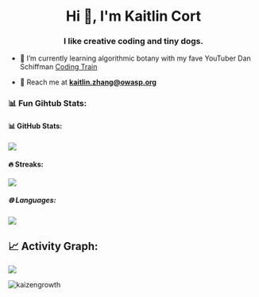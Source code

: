 <h1 align="center">Hi 👋, I'm Kaitlin Cort</h1>
<h3 align="center">I like creative coding and tiny dogs.</h3>

- 🌱 I’m currently learning algorithmic botany with my fave YouTuber Dan Schiffman [Coding Train](https://www.youtube.com/watch?v=70MQ-FugwbI&list=PLRqwX-V7Uu6ZV4yEcW3uDwOgGXKUUsPOM)

- 💬 Reach me at **kaitlin.zhang@owasp.org**

<h3 align="left">📊 Fun Gihtub Stats:</h3>

#### 📊 GitHub Stats:
![](https://github-readme-stats.vercel.app/api?username=kaizengrowth&show_icons=true&theme=radical)

#### 🔥 Streaks:
![](https://github-readme-streak-stats.herokuapp.com/?user=kaizengrowth&theme=dark)

##### 🌐 Languages:
![](https://github-readme-stats.vercel.app/api/top-langs/?username=kaizengrowth&layout=compact&theme=vue)

## 📈 Activity Graph:
![](https://activity-graph.herokuapp.com/graph?username=kaizengrowth&theme=react-dark)


<p><img align="center" src="https://github-readme-streak-stats.herokuapp.com/?user=kaizengrowth&" alt="kaizengrowth" /></p>
